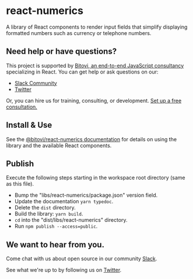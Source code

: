 # react-numerics

A library of React components to render input fields that simplify displaying
formatted numbers such as currency or telephone numbers.

## Need help or have questions?

This project is supported by [Bitovi, an end-to-end JavaScript
consultancy](https://www.bitovi.com/frontend-javascript-consulting/react-consulting)
specializing in React. You can get help or ask questions on our:

- [Slack Community](https://www.bitovi.com/community/slack)
- [Twitter](https://twitter.com/bitovi)

Or, you can hire us for training, consulting, or development. [Set up a free
consultation.](https://www.bitovi.com/frontend-javascript-consulting/react-consulting)


## Install & Use

See the [@bitovi/react-numerics
documentation](https://bitovi.github.io/react-numerics/) for details on using
the library and the available React components.

## Publish

Execute the following steps starting in the workspace root directory (same as
this file).

- Bump the "libs/react-numerics/package.json" version field.
- Update the documentation `yarn typedoc`.
- Delete the `dist` directory.
- Build the library: `yarn build`.
- `cd` into the "dist/libs/react-numerics" directory.
- Run `npm publish --access=public`.

## We want to hear from you.

Come chat with us about open source in our community [Slack](https://www.bitovi.com/community/slack).

See what we're up to by following us on [Twitter](https://twitter.com/bitovi).
